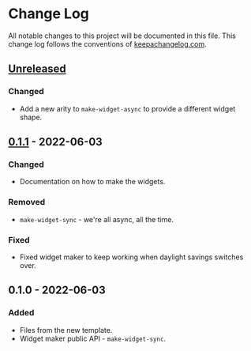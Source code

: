 # Change Log
All notable changes to this project will be documented in this file. This change log follows the conventions of [keepachangelog.com](http://keepachangelog.com/).

## [Unreleased]
### Changed
- Add a new arity to `make-widget-async` to provide a different widget shape.

## [0.1.1] - 2022-06-03
### Changed
- Documentation on how to make the widgets.

### Removed
- `make-widget-sync` - we're all async, all the time.

### Fixed
- Fixed widget maker to keep working when daylight savings switches over.

## 0.1.0 - 2022-06-03
### Added
- Files from the new template.
- Widget maker public API - `make-widget-sync`.

[Unreleased]: https://sourcehost.site/your-name/tp/compare/0.1.1...HEAD
[0.1.1]: https://sourcehost.site/your-name/tp/compare/0.1.0...0.1.1
